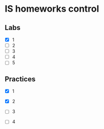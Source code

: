 # IS homeworks control

## Labs
- [x] 1
- [ ] 2
- [ ] 3
- [ ] 4
- [ ] 5

## Practices
- [x] 1
- [x] 2
- [ ] 3
- [ ] 4

